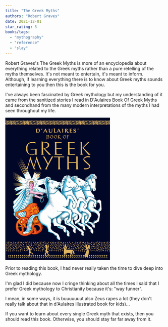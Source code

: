 ```yaml
---
title: "The Greek Myths"
authors: "Robert Graves"
date: 2021-12-01
star_rating: 5
books/tags:
  - "mythography"
  - "reference"
  - "slay"
---
```


Robert Graves's The Greek Myths is more of an encyclopedia about everything
related to the Greek myths rather than a pure retelling of the myths themselves.
It's not meant to entertain, it's meant to inform. Although, if learning
everything there is to know about Greek myths sounds entertaining to you then
this is the book for you.

<!--more-->

I've always been fascinated by Greek mythology but my understanding of it came
from the sanitized stories I read in D'Aulaires Book Of Greek Myths and
secondhand from the many modern interpretations of the myths I had seen
throughout my life.

![](d_aulaires_book_of_greek_myths.jpg)

Prior to reading this book, I had never really taken the time to dive deep into
Greek mythology.

I'm glad I did because now I cringe thinking about all the times I said that I
prefer Greek mythology to Christianity because it's: "way funner".

I mean, in some ways, it is buuuuuuut also Zeus rapes a lot (they don't really
talk about that in d'Aulaires illustrated book for kids)...

If you want to learn about every single Greek myth that exists, then you should
read this book. Otherwise, you should stay far far away from it.
